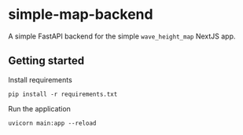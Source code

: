 # simple-map-backend
A simple FastAPI backend for the simple `wave_height_map` NextJS app.

## Getting started
Install requirements
```
pip install -r requirements.txt
```

Run the application
```
uvicorn main:app --reload
```

